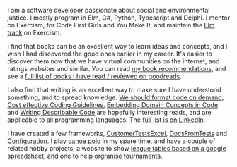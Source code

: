 I am a software developer passionate about social and environmental justice. I mostly program in Elm, C#, Python, Typescript and Delphi. I mentor on Exercism, for Code First Girls and You Make It, and maintain the [Elm track](https://exercism.io/tracks/elm) on Exercism.

I find that books can be an excellent way to learn ideas and concepts, and I wish I had discovered the good ones earlier in my career. It's easier to discover them now that we have virtual communities on the internet, and ratings websites and similar. You can read [my book recommendations](https://medium.com/res-software-team/book-recommendations-2c46dedd44af), and see a [full list of books I have read / reviewed on goodreads](https://www.goodreads.com/review/list/73607048-cedd?shelf=read).

I also find that writing is an excellent way to make sure I have understood something, and to spread knowledge. [We should format code on demand](https://itnext.io/we-should-format-code-on-demand-8c15c5de449e), [Cost effective Coding Guidelines](https://medium.com/res-software-team/res-cost-effective-coding-guidelines-bd26f537b5e4), [Embedding Domain Concepts in Code](https://www.freecodecamp.org/news/embedding-domain-concepts-in-code/) and [Writing Describable Code](https://www.freecodecamp.org/news/writing-describable-code/) are hopefully interesting reads, and are applicable to all programming languages. The [full list is on LinkedIn](https://www.linkedin.com/in/cedd-burge-90507027/details/publications/).

I have created a few frameworks, [CustomerTestsExcel](https://github.com/resgroup/customer-tests-excel), [DocsFromTests](https://github.com/resgroup/docs-from-tests) and [Configuration](https://github.com/resgroup/configuration). I play [canoe polo](https://canoepolo.org.uk/) in my spare time, and have a couple of related hobby projects, a website to show [league tables based on a google spreadsheet](https://github.com/ceddlyburge/elm-league-tables-from-google-sheets), and one [to help orgranise tournaments](https://github.com/ceddlyburge/CanoePoloLeagueOrganiser).
